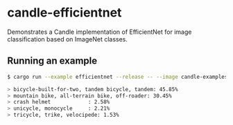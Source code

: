 # candle-efficientnet

Demonstrates a Candle implementation of EfficientNet for image classification based on ImageNet classes.

## Running an example

```bash
$ cargo run --example efficientnet --release -- --image candle-examples/examples/yolo-v8/assets/bike.jpg --which b1

> bicycle-built-for-two, tandem bicycle, tandem: 45.85%
> mountain bike, all-terrain bike, off-roader: 30.45%
> crash helmet            : 2.58%
> unicycle, monocycle     : 2.21%
> tricycle, trike, velocipede: 1.53%
```
